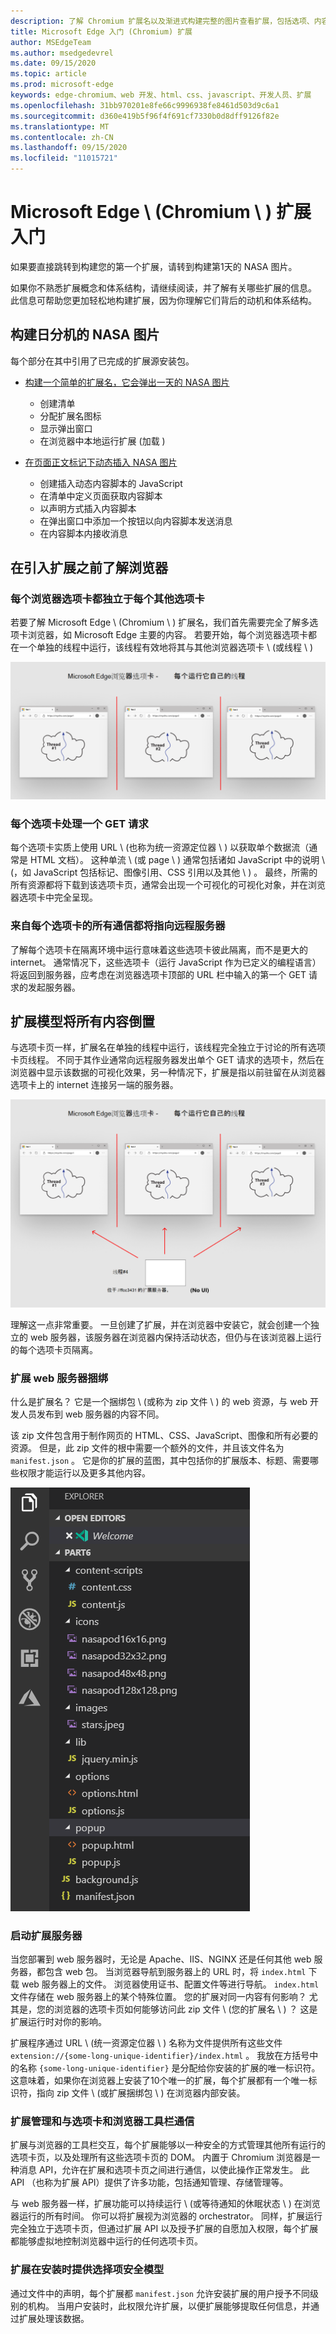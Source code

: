 ```yaml
---
description: 了解 Chromium 扩展名以及渐进式构建完整的图片查看扩展，包括选项、内容注入、后台脚本、存储等。
title: Microsoft Edge 入门 (Chromium) 扩展
author: MSEdgeTeam
ms.author: msedgedevrel
ms.date: 09/15/2020
ms.topic: article
ms.prod: microsoft-edge
keywords: edge-chromium、web 开发、html、css、javascript、开发人员、扩展
ms.openlocfilehash: 31bb970201e8fe66c9996938fe8461d503d9c6a1
ms.sourcegitcommit: d360e419b5f96f4f691cf7330b0d8dff9126f82e
ms.translationtype: MT
ms.contentlocale: zh-CN
ms.lasthandoff: 09/15/2020
ms.locfileid: "11015721"
---
```

# Microsoft Edge \ (Chromium \ ) 扩展入门  

如果要直接跳转到构建您的第一个扩展，请转到构建第1天的 NASA 图片。  

如果你不熟悉扩展概念和体系结构，请继续阅读，并了解有关哪些扩展的信息。  此信息可帮助您更加轻松地构建扩展，因为你理解它们背后的动机和体系结构。  

## 构建日分机的 NASA 图片  

每个部分在其中引用了已完成的扩展源安装包。  

*   [构建一个简单的扩展名，它会弹出一天的 NASA 图片](part1-simple-extension.md)  
    *   创建清单  
    *   分配扩展名图标  
    *   显示弹出窗口  
    *   在浏览器中本地运行扩展 (加载 )   

*   [在页面正文标记下动态插入 NASA 图片](part2-content-scripts.md)  
    *   创建插入动态内容脚本的 JavaScript  
    *   在清单中定义页面获取内容脚本  
    *   以声明方式插入内容脚本  
    *   在弹出窗口中添加一个按钮以向内容脚本发送消息  
    *   在内容脚本内接收消息  

## 在引入扩展之前了解浏览器  

### 每个浏览器选项卡都独立于每个其他选项卡  

若要了解 Microsoft Edge \ (Chromium \ ) 扩展名，我们首先需要完全了解多选项卡浏览器，如 Microsoft Edge 主要的内容。  若要开始，每个浏览器选项卡都在一个单独的线程中运行，该线程有效地将其与其他浏览器选项卡 \ (或线程 \ )   

![每个 "浏览器" 选项卡的一个线程](media/index-image1-browsertabs.png)  

### 每个选项卡处理一个 GET 请求  

每个选项卡实质上使用 URL \ (也称为统一资源定位器 \ ) 以获取单个数据流（通常是 HTML 文档）。  这种单流 \ (或 page \ ) 通常包括诸如 JavaScript 中的说明 \ (，如 JavaScript 包括标记、图像引用、CSS 引用以及其他 \ ) 。  最终，所需的所有资源都将下载到该选项卡页，通常会出现一个可视化的可视化对象，并在浏览器选项卡中完全呈现。  

### 来自每个选项卡的所有通信都将指向远程服务器  

了解每个选项卡在隔离环境中运行意味着这些选项卡彼此隔离，而不是更大的 internet。  通常情况下，这些选项卡（运行 JavaScript 作为已定义的编程语言）将返回到服务器，应考虑在浏览器选项卡顶部的 URL 栏中输入的第一个 GET 请求的发起服务器。  

## 扩展模型将所有内容倒置  

与选项卡页一样，扩展名在单独的线程中运行，该线程完全独立于讨论的所有选项卡页线程。  不同于其作业通常向远程服务器发出单个 GET 请求的选项卡，然后在浏览器中显示该数据的可视化效果，另一种情况下，扩展是指以前驻留在从浏览器选项卡上的 internet 连接另一端的服务器。  

![扩展模型将服务器模型倒置](media/index-image3-upsidedown.png)  

理解这一点非常重要。  一旦创建了扩展，并在浏览器中安装它，就会创建一个独立的 web 服务器，该服务器在浏览器内保持活动状态，但仍与在该浏览器上运行的每个选项卡页隔离。  

### 扩展 web 服务器捆绑  

什么是扩展名？ 它是一个捆绑包 \ (或称为 zip 文件 \ ) 的 web 资源，与 web 开发人员发布到 web 服务器的内容不同。  

该 zip 文件包含用于制作网页的 HTML、CSS、JavaScript、图像和所有必要的资源。  但是，此 zip 文件的根中需要一个额外的文件，并且该文件名为 `manifest.json` 。  它是你的扩展的蓝图，其中包括你的扩展版本、标题、需要哪些权限才能运行以及更多其他内容。  

![Zip 中的文件视图](media/index-image5-filemanager-view.png)  

### 启动扩展服务器  

当您部署到 web 服务器时，无论是 Apache、IIS、NGINX 还是任何其他 web 服务器，都包含 web 包。  当浏览器导航到服务器上的 URL 时，将 `index.html` 下载 web 服务器上的文件。  浏览器使用证书、配置文件等进行导航。  `index.html`文件存储在 web 服务器上的某个特殊位置。   您的扩展对同一内容有何影响？  尤其是，您的浏览器的选项卡页如何能够访问此 zip 文件 \ (您的扩展名 \ ) ？  这是扩展运行时对你的影响。  

扩展程序通过 URL \ (统一资源定位器 \ ) 名称为文件提供所有这些文件 `extension://{some-long-unique-identifier}/index.html` 。  我放在方括号中的名称 `{some-long-unique-identifier}` 是分配给你安装的扩展的唯一标识符。  这意味着，如果你在浏览器上安装了10个唯一的扩展，每个扩展都有一个唯一标识符，指向 zip 文件 \ (或扩展捆绑包 \ ) 在浏览器内部安装。  

<!--![Unique URLS for Extensions](media/index-image4-uniqueurls.png)  -->  

<!--todo: add image for unique URLs  -->  

### 扩展管理和与选项卡和浏览器工具栏通信  

扩展与浏览器的工具栏交互，每个扩展能够以一种安全的方式管理其他所有运行的选项卡页，以及处理所有这些选项卡页的 DOM。  内置于 Chromium 浏览器是一种消息 API，允许在扩展和选项卡页之间进行通信，以使此操作正常发生。  此 API （也称为扩展 API）提供了许多功能，包括通知管理、存储管理等。  

与 web 服务器一样，扩展功能可以持续运行 \ (或等待通知的休眠状态 \ ) 在浏览器运行的所有时间。  你可以将扩展视为浏览器的 orchestrator。  同样，扩展运行完全独立于选项卡页，但通过扩展 API 以及授予扩展的自愿加入权限，每个扩展都能够虚拟地控制浏览器中运行的任何选项卡页。  

### 扩展在安装时提供选择项安全模型  

通过文件中的声明，每个扩展都 `manifest.json` 允许安装扩展的用户授予不同级别的机构。  当用户安装时，此权限允许扩展，以便扩展能够提取任何信息，并通过扩展处理该数据。  

<!-- image links -->  

<!-- links -->  
